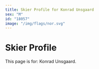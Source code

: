 ```yaml
---
title: Skier Profile for Konrad Unsgaard
sex: "M"
id: "18057"
image: "/img/flags/nor.svg" 
---
```


# Skier Profile

This page is for: Konrad Unsgaard.
    